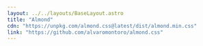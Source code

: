 ```yaml
---
layout: ../../layouts/BaseLayout.astro
title: "Almond"
cdn: "https://unpkg.com/almond.css@latest/dist/almond.min.css"
link: "https://github.com/alvaromontoro/almond.css"
---
```

